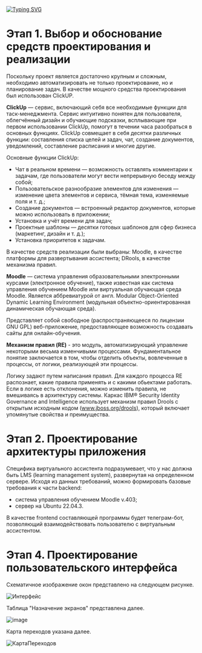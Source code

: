 [![Typing SVG](https://readme-typing-svg.herokuapp.com?font=Fira+Code&size=40&pause=1000&color=8000FF&background=00BFFF10&center=true&multiline=true&width=1000&lines=Лабораторная+работа+2+«Проектирование»)](https://git.io/typing-svg)
# Этап 1. Выбор и обоснование средств проектирования и реализации
Поскольку проект является достаточно крупным и сложным, необходимо автоматизировать не только проектирование, но и планирование задач. В качестве мощного средства проектирования был использован ClickUP.

**ClickUp** — сервис, включающий себя все необходимые функции для таск-менеджмента. Сервис интуитивно понятен для пользователя, облегчённый дизайн и обучающие подсказки, всплывающие при первом использовании ClickUp, помогут в течении часа разобраться в основных функциях. ClickUp совмещает в себя десятки различных функции: составления списка целей и задач, чат, создание документов, уведомлений, составление расписания и многие другие.

Основные функции ClickUp:
+ Чат в реальном времени — возможность оставлять комментарии к задачам, где пользователи могут вести непрерывную беседу между собой;
+ Пользовательское разнообразие элементов для изменения — изменение цвета элементов и сервиса, тёмная тема, изменяемые поля и т. д.;
+ Создание документов — встроенный редактор документов, которые можно использовать в приложении;
+ Установка и учёт времени для задач;
+ Проектные шаблоны — десятки готовых шаблонов для сфер бизнеса (маркетинг, дизайн и т. д.);
+ Установка приоритетов к задачам.

В качестве средств реализации были выбраны: Moodle, в качестве платформы для развертывания ассистента; DRools, в качестве механизма правил.

**Moodle** — система управления образовательными электронными курсами (электронное обучение), также известная как система управления обучением Moodle или виртуальная обучающая среда Moodle. Является аббревиатурой от англ. Modular Object-Oriented Dynamic Learning Environment (модульная объектно-ориентированная динамическая обучающая среда).

Представляет собой свободное (распространяющееся по лицензии GNU GPL) веб-приложение, предоставляющее возможность создавать сайты для онлайн-обучения.

**Механизм правил (RE)** - это модуль, автоматизирующий управление некоторыми весьма изменчивыми процессами. Фундаментальное понятие заключается в том, чтобы отделить объекты, вовлеченные в процессы, от логики, реализующей эти процессы.

Логику задают путем написания правил. Для каждого процесса RE распознает, какие правила применять и с какими обьектами работать. Если в логике есть отклонения, можно изменить правила, не вмешиваясь в архитектуру системы. Каркас IBM® Security Identity Governance and Intelligence использует механизм правил Drools с открытым исходным кодом (www.jboss.org/drools), который включает упомянутые свойства и преимущества.

# Этап 2. Проектирование архитектуры приложения
Специфика виртуального ассистента подразумевает, что у нас должна быть LMS (learning management system), развернутая на определенном сервере. Исходя из данных требований, можно формировать базовые требования к части backend:
+ система управления обучением Moodle v.403;
+ сервер на Ubuntu 22.04.3.

В качестве  frontend составляющей программы будет телеграм-бот, позволяющий взаимодействовать пользователю с виртуальным ассистентом.

# Этап 4. Проектирование пользовательского интерфейса

Схематичное изображение окон представлено на следующем рисунке.

![Интерфейс](https://github.com/EugeneCyber/VirtualAssistant/assets/139581355/879302a8-33c1-44e7-ab3c-8a493da26248)

Таблица "Назначение экранов" представлена далее.

![image](https://github.com/EugeneCyber/VirtualAssistant/assets/139581355/6a29420c-ff08-4ec0-b4b5-7c29c77caa97)

Карта переходов указана далее.

![КартаПереходов](https://github.com/EugeneCyber/VirtualAssistant/assets/139581355/c162e180-1064-4591-9f10-043dde280f5b)


